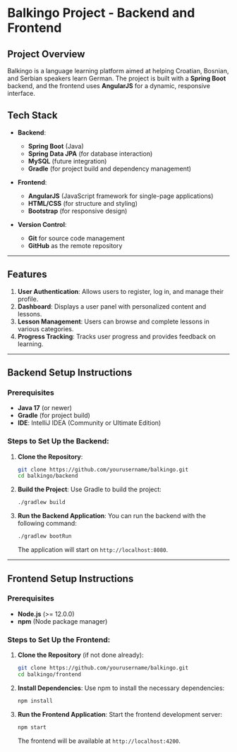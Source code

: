 # Balkingo Project - Backend and Frontend

## Project Overview
Balkingo is a language learning platform aimed at helping Croatian, Bosnian, and Serbian speakers learn German. The project is built with a **Spring Boot** backend, and the frontend uses **AngularJS** for a dynamic, responsive interface.

## Tech Stack
- **Backend**:
  - **Spring Boot** (Java)
  - **Spring Data JPA** (for database interaction)
  - **MySQL** (future integration)
  - **Gradle** (for project build and dependency management)

- **Frontend**:
  - **AngularJS** (JavaScript framework for single-page applications)
  - **HTML/CSS** (for structure and styling)
  - **Bootstrap** (for responsive design)

- **Version Control**:
  - **Git** for source code management
  - **GitHub** as the remote repository

---

## Features
1. **User Authentication**: Allows users to register, log in, and manage their profile.
2. **Dashboard**: Displays a user panel with personalized content and lessons.
3. **Lesson Management**: Users can browse and complete lessons in various categories.
4. **Progress Tracking**: Tracks user progress and provides feedback on learning.

---

## Backend Setup Instructions

### Prerequisites
- **Java 17** (or newer)
- **Gradle** (for project build)
- **IDE**: IntelliJ IDEA (Community or Ultimate Edition)

### Steps to Set Up the Backend:

1. **Clone the Repository**:
    ```bash
    git clone https://github.com/yourusername/balkingo.git
    cd balkingo/backend
    ```

2. **Build the Project**:
    Use Gradle to build the project:
    ```bash
    ./gradlew build
    ```

3. **Run the Backend Application**:
    You can run the backend with the following command:
    ```bash
    ./gradlew bootRun
    ```
    The application will start on `http://localhost:8080`.

---

## Frontend Setup Instructions

### Prerequisites
- **Node.js** (>= 12.0.0)
- **npm** (Node package manager)

### Steps to Set Up the Frontend:

1. **Clone the Repository** (if not done already):
    ```bash
    git clone https://github.com/yourusername/balkingo.git
    cd balkingo/frontend
    ```

2. **Install Dependencies**:
    Use npm to install the necessary dependencies:
    ```bash
    npm install
    ```

3. **Run the Frontend Application**:
    Start the frontend development server:
    ```bash
    npm start
    ```
    The frontend will be available at `http://localhost:4200`.
